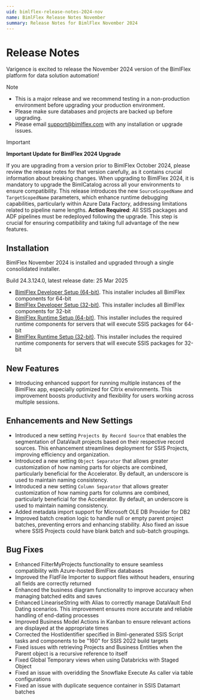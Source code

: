 ```yaml
---
uid: bimlflex-release-notes-2024-nov
name: BimlFlex Release Notes November
summary: Release Notes for BimlFlex November 2024
---
```


# Release Notes

Varigence is excited to release the November 2024 version of the BimlFlex platform for data solution automation!

> [!NOTE]
>
> - This is a major release and we recommend testing in a non-production environment before upgrading your production environment.
> - Please make sure databases and projects are backed up before upgrading.
> - Please email support@bimlflex.com with any installation or upgrade issues.


> [!IMPORTANT] 
> 
>**Important Update for BimlFlex 2024 Upgrade**
>
> If you are upgrading from a version prior to BimlFlex October 2024, please review the release notes for that version carefully, as it contains crucial information about breaking changes. 
> When upgrading to BimlFlex 2024, it is mandatory to upgrade the BimlCatalog across all your environments to ensure compatibility.
> This release introduces the new `SourceScopedName` and `TargetScopedName` parameters, which enhance runtime debugging capabilities, particularly within Azure Data Factory, addressing limitations related to pipeline name lengths.
> **Action Required**: All SSIS packages and ADF pipelines must be redeployed following the upgrade. This step is crucial for ensuring compatibility and taking full advantage of the new features.

<!--START:ONLINE-ONLY-->

## Installation

BimlFlex November 2024 is installed and upgraded through a single consolidated installer.

<!--\* MANUALLY UPDATE BUILD NUMBER UPON RELEASE -->

Build 24.3.124.0, latest release date: 25 Mar 2025

>

- [BimlFlex Developer Setup (64-bit)](https://download.varigence.com/downloads/bimlflexdevsetup_x64_24.3.124.0.exe). This installer includes all BimlFlex components for 64-bit
- [BimlFlex Developer Setup (32-bit)](https://download.varigence.com/downloads/bimlflexdevsetup_x86_24.3.124.0.exe). This installer includes all BimlFlex components for 32-bit
- [BimlFlex Runtime Setup (64-bit)](https://download.varigence.com/downloads/bimlflexruntimesetup_x64_24.3.124.0.exe). This installer includes the required runtime components for servers that will execute SSIS packages for 64-bit
- [BimlFlex Runtime Setup (32-bit)](https://download.varigence.com/downloads/bimlflexruntimesetup_x86_24.3.124.0.exe). This installer includes the required runtime components for servers that will execute SSIS packages for 32-bit
<!--END:ONLINE-ONLY-->

## New Features

- Introducing enhanced support for running multiple instances of the BimlFlex app, especially optimized for Citrix environments. This improvement boosts productivity and flexibility for users working across multiple sessions.

## Enhancements and New Settings

- Introduced a new setting `Projects By Record Source` that enables the segmentation of DataVault projects based on their respective record sources. This enhancement streamlines deployment for SSIS Projects, improving efficiency and organization.
- Introduced a new setting `Object Separator` that allows greater customization of how naming parts for objects are combined, particularly beneficial for the Accelerator. By default, an underscore is used to maintain naming consistency.
- Introduced a new setting `Column Separator` that allows greater customization of how naming parts for columns are combined, particularly beneficial for the Accelerator. By default, an underscore is used to maintain naming consistency.
- Added metadata import support for Microsoft OLE DB Provider for DB2
- Improved batch creation logic to handle null or empty parent project batches, preventing errors and enhancing stability. Also fixed an issue where SSIS Projects could have blank batch and sub-batch groupings.

## Bug Fixes

- Enhanced FilterMyProjects functionality to ensure seamless compatibility with Azure-hosted BimlFlex databases
- Improved the FlatFile Importer to support files without headers, ensuring all fields are correctly returned
- Enhanced the business diagram functionality to improve accuracy when managing batched edits and saves
- Enhanced LineariseString with Alias to correctly manage DataVault End Dating scenarios. This improvement ensures more accurate and reliable handling of end-dating processes
- Improved Business Model Actions in Kanban to ensure relevant actions are displayed at the appropriate times
- Corrected the HostIdentifier specified in Biml-generated SSIS Script tasks and components to be "160" for SSIS 2022 build targets
- Fixed issues with retrieving Projects and Business Entities when the Parent object is a recursive reference to itself
- Fixed Global Temporary views when using Databricks with Staged Object
- Fixed an issue with overidding the Snowflake Execute As caller via table configurations
- Fixed an issue with duplicate sequence container in SSIS Datamart batches
